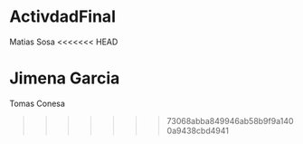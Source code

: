 # ActivdadFinal

Matias Sosa
<<<<<<< HEAD



Jimena Garcia
=======
Tomas Conesa
>>>>>>> 73068abba849946ab58b9f9a1400a9438cbd4941
